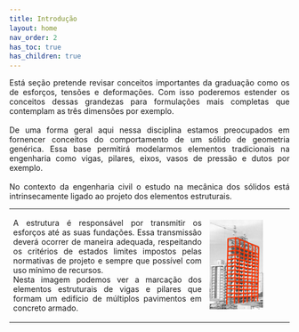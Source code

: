 ```yaml
---
title: Introdução
layout: home
nav_order: 2
has_toc: true
has_children: true
---
```


<p align="justify">
    Está seção pretende revisar conceitos importantes da graduação como os de esforços, tensões e deformações. Com isso poderemos estender os conceitos dessas grandezas para formulações mais completas que contemplam as três dimensões por exemplo. 
    <br><br>
    De uma forma geral aqui nessa disciplina estamos preocupados em fornencer conceitos do comportamento de um sólido de geometria genérica. Essa base permitirá modelarmos elementos tradicionais na engenharia como vigas, pilares, eixos, vasos de pressão e dutos por exemplo.
    <br><br>
    No contexto da engenharia civil o estudo na mecânica dos sólidos está intrinsecamente ligado ao projeto dos elementos estruturais.
</p>

<table>
  <tr>
    <td style="width:70%;">
      <p align="justify">
        A estrutura é responsável por transmitir os esforços até as suas fundações. Essa transmissão deverá ocorrer de maneira adequada, respeitando os critérios de estados limites impostos pelas normativas de projeto e sempre que possível com uso mínimo de recursos. 
        <br>
        Nesta imagem podemos ver a marcação dos elementos estruturais de vigas e pilares que formam um edifício de múltiplos pavimentos em concreto armado.
      </p>
    </td>
    <td style="width:30%;"><img src="assets/images/int-est.png" width="70%" height="auto"/></td>  
  </tr>
</table>